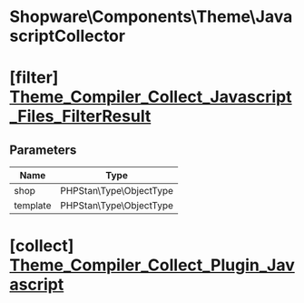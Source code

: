# Shopware\Components\Theme\JavascriptCollector

# [filter] [Theme_Compiler_Collect_Javascript_Files_FilterResult](https://github.com/shopware/shopware/blob/5.6/engine/Shopware/Components/Theme/JavascriptCollector.php#L89)

## Parameters

| Name        | Type           |
| ------------- |:-------------:|
| shop        | PHPStan\Type\ObjectType           |
| template        | PHPStan\Type\ObjectType           |
# [collect] [Theme_Compiler_Collect_Plugin_Javascript](https://github.com/shopware/shopware/blob/5.6/engine/Shopware/Components/Theme/JavascriptCollector.php#L134)

